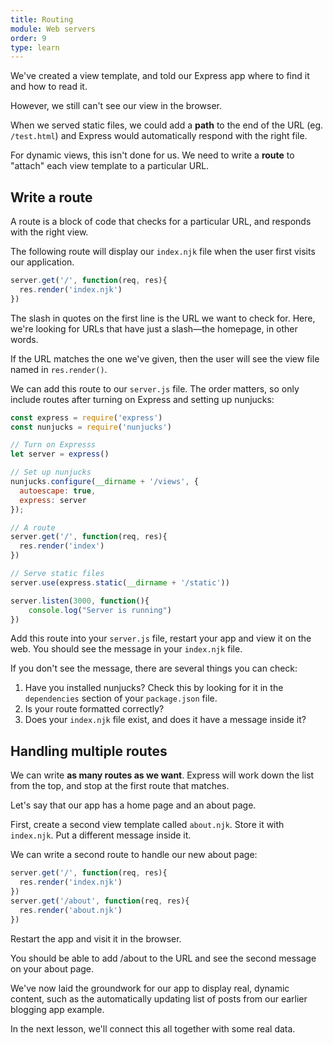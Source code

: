 ```yaml
---
title: Routing
module: Web servers
order: 9
type: learn
---
```


We've created a view template, and told our Express app where to find it and how to read it.

However, we still can't see our view in the browser.

When we served static files, we could add a **path** to the end of the URL (eg. `/test.html`) and Express would automatically respond with the right file.

For dynamic views, this isn't done for us. We need to write a **route** to "attach" each view template to a particular URL.

## Write a route

A route is a block of code that checks for a particular URL, and responds with the right view.

The following route will display our `index.njk` file when the user first visits our application.

```javascript
server.get('/', function(req, res){
  res.render('index.njk')
})
```

The slash in quotes on the first line is the URL we want to check for. Here, we're looking for URLs that have just a slash—the homepage, in other words.

If the URL matches the one we've given, then the user will see the view file named in `res.render()`.

We can add this route to our `server.js` file. The order matters, so only include routes after turning on Express and setting up nunjucks:

```javascript
const express = require('express')
const nunjucks = require('nunjucks')

// Turn on Expresss
let server = express()

// Set up nunjucks
nunjucks.configure(__dirname + '/views', {
  autoescape: true,
  express: server
});

// A route
server.get('/', function(req, res){
  res.render('index')
})

// Serve static files
server.use(express.static(__dirname + '/static'))

server.listen(3000, function(){
    console.log("Server is running")
})
```

Add this route into your `server.js` file, restart your app and view it on the web. You should see the message in your `index.njk` file.

If you don't see the message, there are several things you can check:

1. Have you installed nunjucks? Check this by looking for it in the `dependencies` section of your `package.json` file.
2. Is your route formatted correctly?
3. Does your `index.njk` file exist, and does it have a message inside it?

## Handling multiple routes

We can write **as many routes as we want**. Express will work down the list from the top, and stop at the first route that matches.

Let's say that our app has a home page and an about page.

First, create a second view template called `about.njk`. Store it with `index.njk`. Put a different message inside it.

We can write a second route to handle our new about page:

```javascript
server.get('/', function(req, res){
  res.render('index.njk')
})
server.get('/about', function(req, res){
  res.render('about.njk')
})
```

Restart the app and visit it in the browser.

You should be able to add /about to the URL and see the second message on your about page.

We've now laid the groundwork for our app to display real, dynamic content, such as the automatically updating list of posts from our earlier blogging app example.

In the next lesson, we'll connect this all together with some real data.
